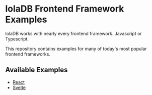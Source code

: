 # lolaDB Frontend Framework Examples

lolaDB works with nearly every frontend framework. Javascript or Typescript.

This repository contains examples for many of today's most popular frontend frameworks.

## Available Examples

- [React](./react)
- [Svelte](./svelte)
